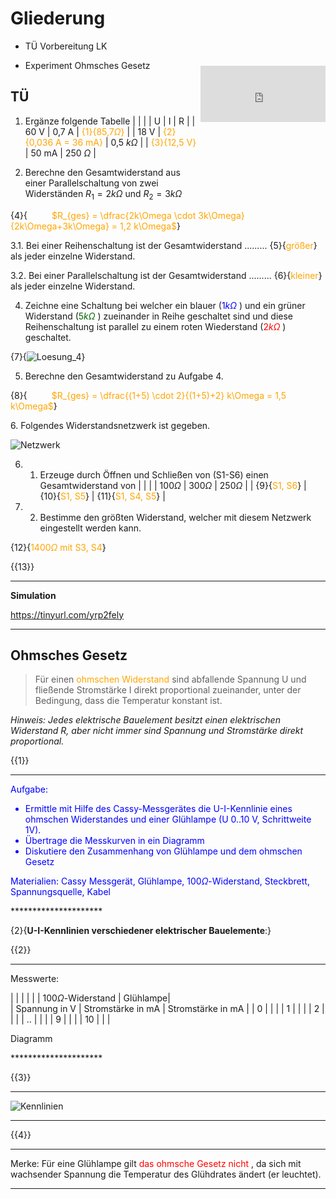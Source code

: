 <!--
author: Christian Golnik

language: de

@style
.lia-effect__circle {
    display: none !important;
}

@media (min-width: 600px) {
    .newspaper {
        column-count: 2;
        column-gap: 40px;
        column-rule: 1px solid lightblue;
    }
}

h1, h2, h3, h4, h5, h6 {
  column-span: all;
}

.cb {
    break-before: column;
}
@end

mode: Presentation

@onload
window.LIA.settings.font_size = 2
@end

-->

# Gliederung

- TÜ Vorbereitung LK

- Experiment Ohmsches Gesetz


## TÜ

<div style="float: right; height: 100px; position: relative; width: 200px; overflow: hidden; top: -80px;"> <div style="overflow: hidden;"> </div> <div> <iframe width="200" height="90" src="https://webuhr.de/embed/timer/#countdown=00:15:00&showbuttons=0&theme=0&ampm=0&sound=xylophone" frameborder="0" allowfullscreen></iframe> </div> </div>

<section class="newspaper">

1. Ergänze folgende Tabelle
| | |
| U   | I   | R   |
| 60 V     | 0,7 A     | <span style="color:orange">{1}{85,7$\Omega$}</span>     |
| 18 V     | <span style="color:orange">{2}{0,036 A = 36 mA}</span>    | 0,5 $k\Omega$     |
| <span style="color:orange">{3}{12,5 V}</span>    | 50 mA    | 250 $\Omega$     |

2. Berechne den Gesamtwiderstand aus einer Parallelschaltung von zwei Widerständen $R_1 = 2 k\Omega$ und $R_2 = 3 k\Omega$

{4}{$\hspace{1cm}$ <span style="color:orange"> $R_{ges} = \dfrac{2k\Omega \cdot 3k\Omega}{2k\Omega+3k\Omega} = 1,2 k\Omega$</span>}

3.1. Bei einer Reihenschaltung ist der Gesamtwiderstand ......... {5}{<span style="color:orange">größer</span>} als jeder einzelne Widerstand.

3.2. Bei einer Parallelschaltung ist der Gesamtwiderstand ......... {6}{<span style="color:orange">kleiner</span>} als jeder einzelne Widerstand.

4. Zeichne eine Schaltung bei welcher ein blauer (<span style="color:blue">$1k\Omega$</span> ) und ein grüner Widerstand (<span style="color:darkgreen">$5k\Omega$</span> ) zueinander in Reihe geschaltet sind und diese Reihenschaltung ist parallel zu einem roten Wiederstand (<span style="color:red">$2k\Omega$</span> ) geschaltet.

{7}{![Loesung_4](https://diversewolken.ddns.net/nextcloud/index.php/s/jYSzH6C2Nz6Z6kJ/download)}

5. Berechne den Gesamtwiderstand zu Aufgabe 4.

{8}{$\hspace{1cm}$ <span style="color:orange">$R_{ges} = \dfrac{(1+5) \cdot 2}{(1+5)+2} k\Omega = 1,5 k\Omega$</span>}

<p class="cb"> 6. Folgendes Widerstandsnetzwerk ist gegeben. </p>

![Netzwerk](https://diversewolken.ddns.net/nextcloud/index.php/s/pMxqnKJ7Tj6dWBX/download)<!-- style="width:80%"-->

6. 1. Erzeuge durch Öffnen und Schließen von (S1-S6) einen Gesamtwiderstand von 
| | |
| $100\Omega$ | $300\Omega$ |  $250 \Omega$ |
| {9}{<span style="color:orange">S1, S6</span>} | {10}{<span style="color:orange">S1, S5</span>} | {11}{<span style="color:orange">S1, S4, S5</span>} |

6. 2. Bestimme den größten Widerstand, welcher mit diesem Netzwerk eingestellt werden kann.

{12}{<span style="color:orange">$1400\Omega$ mit S3, S4</span>}


{{13}}
*************
__Simulation__

https://tinyurl.com/yrp2fely
*************

</section>

## Ohmsches Gesetz

> Für einen <span style="color:orange">ohmschen Widerstand</span> sind abfallende Spannung U und fließende Stromstärke I direkt proportional zueinander, unter der Bedingung, dass die Temperatur konstant ist.

_Hinweis: Jedes elektrische Bauelement besitzt einen elektrischen Widerstand R, aber nicht immer sind Spannung und Stromstärke direkt proportional._

{{1}}
*********************
<span style="color:blue">
Aufgabe: 

- Ermittle mit Hilfe des Cassy-Messgerätes die U-I-Kennlinie eines ohmschen Widerstandes und einer Glühlampe (U 0..10 V, Schrittweite 1V). 
- Übertrage die Messkurven in ein Diagramm
- Diskutiere den Zusammenhang von Glühlampe und dem ohmschen Gesetz

Materialien: Cassy Messgerät, Glühlampe, $100\Omega$-Widerstand, Steckbrett, Spannungsquelle, Kabel

</span>
*********************

{2}{__U-I-Kennlinien verschiedener elektrischer Bauelemente__:}

<section class="newspaper">

{{2}}
*********************
Messwerte:

| | | |
| | $100\Omega$-Widerstand | Glühlampe|  
| Spannung in V | Stromstärke in mA | Stromstärke in mA |
| 0     |   |   |
| 1     |   |   |
| 2     |   |   |
| ..    |   |   |
| 9     |   |   |
| 10    |   |   |

<p class="cb">Diagramm</p>
*********************

{{3}}
*********************

![Kennlinien](https://diversewolken.ddns.net/nextcloud/index.php/s/msazyCEbW7Tb5ga/download)
*********************

</section>

{{4}}
***************
Merke: Für eine Glühlampe gilt <span style="color:red">das ohmsche Gesetz nicht</span> , da sich mit wachsender Spannung die Temperatur des Glühdrates ändert (er leuchtet). 
***************